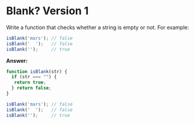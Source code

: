 # Blank? Version 1

Write a function that checks whether a string is empty or not. For example:

```js
isBlank('mars'); // false
isBlank('  ');   // false
isBlank('');     // true
```

**Answer:**

```js
function isBlank(str) {
  if (str === "") {
   return true;
  } return false;
}

isBlank('mars'); // false
isBlank('  ');   // false
isBlank('');     // true
```